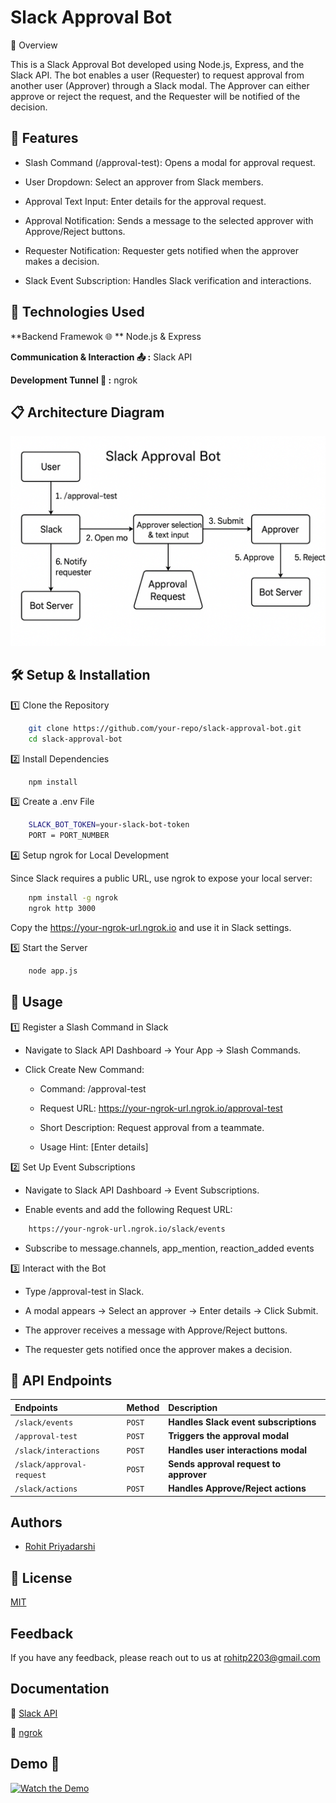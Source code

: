 
# Slack Approval Bot

 📌 Overview

This is a Slack Approval Bot developed using Node.js, Express, and the Slack API. The bot enables a user (Requester) to request approval from another user (Approver) through a Slack modal. The Approver can either approve or reject the request, and the Requester will be notified of the decision.




## 🚀 Features

- Slash Command (/approval-test): Opens a modal for approval request.

- User Dropdown: Select an approver from Slack members.

- Approval Text Input: Enter details for the approval request.

- Approval Notification: Sends a message to the selected approver  with Approve/Reject buttons.

- Requester Notification: Requester gets notified when the approver makes a decision.

- Slack Event Subscription: Handles Slack verification and interactions.


## 📌 Technologies Used

**Backend Framewok 🌐 ** Node.js & Express 

**Communication & Interaction 📤 :** Slack API

**Development Tunnel 🔗  :** ngrok


## 📋 Architecture Diagram

![architectureDiagram](https://github.com/Royalaviation18/slack-approval-bot/blob/main/assets/architectureDiagram-Slack-Approval-Bot.png)

## 🛠️ Setup & Installation

1️⃣ Clone the Repository

```bash
    git clone https://github.com/your-repo/slack-approval-bot.git
    cd slack-approval-bot
```

2️⃣ Install Dependencies

```bash
    npm install
```

3️⃣ Create a .env File

```bash
    SLACK_BOT_TOKEN=your-slack-bot-token
    PORT = PORT_NUMBER
```

4️⃣ Setup ngrok for Local Development

Since Slack requires a public URL, use ngrok to expose your local server:

```bash
    npm install -g ngrok
    ngrok http 3000
```
Copy the https://your-ngrok-url.ngrok.io and use it in Slack settings.

5️⃣ Start the Server
```bash
    node app.js
```

## 📝 Usage

1️⃣ Register a Slash Command in Slack
- Navigate to Slack API Dashboard → Your App → Slash Commands.

- Click Create New Command:

    - Command: /approval-test

    - Request URL: https://your-ngrok-url.ngrok.io/approval-test

    - Short Description: Request approval from a teammate.

    - Usage Hint: [Enter details]

2️⃣ Set Up Event Subscriptions
    
- Navigate to Slack API Dashboard → Event Subscriptions.

- Enable events and add the following Request URL:
    
```bash
    https://your-ngrok-url.ngrok.io/slack/events
```
- Subscribe to message.channels, app_mention, reaction_added events


3️⃣ Interact with the Bot

- Type /approval-test in Slack.

- A modal appears → Select an approver → Enter details → Click Submit.
- The approver receives a message with Approve/Reject buttons.
- The requester gets notified once the approver makes a decision.

## 📜 API Endpoints




| Endpoints | Method    | Description                |
| :-------- | :------- | :------------------------- |
| `/slack/events` | `POST` | **Handles Slack event subscriptions** |
| `/approval-test` |`POST` | **Triggers the approval modal** |
| `/slack/interactions` | `POST` | **Handles user interactions modal**|
| `/slack/approval-request`| `POST` | **Sends approval request to approver** |
| `/slack/actions` | `POST` | **Handles Approve/Reject actions** |




## Authors

- [Rohit Priyadarshi](https://github.com/Royalaviation18)


## 📜 License
[MIT](https://github.com/Royalaviation18/slack-approval-bot/blob/main/LICENSE)


## Feedback

If you have any feedback, please reach out to us at rohitp2203@gmail.com


## Documentation

 🔗 [Slack API](https://api.slack.com/)

 🔗 [ngrok](https://ngrok.com/)


## Demo 🎥
[![Watch the Demo](https://img.youtube.com/vi/dQw4w9WgXcQ/0.jpg)](https://www.loom.com/share/d99d8c8b58c349098e818ed3888e995b?sid=2a83a575-7c0a-43bb-8729-c7a5db6587bc)



